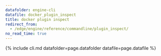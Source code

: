 ```yaml
---
datafolder: engine-cli
datafile: docker_plugin_inspect
title: docker plugin inspect
redirect_from:
  - /edge/engine/reference/commandline/plugin_inspect/
no_read_time: true
---
```

<!--
Sorry, but the contents of this page are automatically generated from
Docker's source code. If you want to suggest a change to the text that appears
here, you'll need to find the string by searching this repo:

https://github.com/docker/cli
-->
{% include cli.md datafolder=page.datafolder datafile=page.datafile %}
